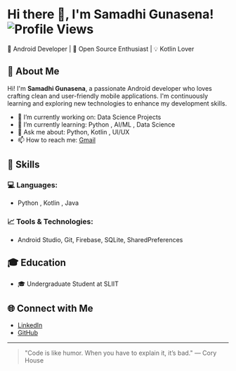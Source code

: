 # Hi there 👋, I'm Samadhi Gunasena!![Profile Views](https://komarev.com/ghpvc/?username=Samadhi-12&color=blue)

🚀 Android Developer | 🌱 Open Source Enthusiast | 💡 Kotlin Lover

## 💼 About Me

Hi! I'm **Samadhi Gunasena**, a passionate Android developer who loves crafting clean and user-friendly mobile applications. I'm continuously learning and exploring new technologies to enhance my development skills.

* 🔭 I’m currently working on: Data Science Projects
* 🌱 I’m currently learning: Python , AI/ML , Data Science
* 💬 Ask me about: Python, Kotlin , UI/UX
* 📫 How to reach me: [Gmail](mailto:sama.gunasena12@gmail.com)

## 🌟 Skills

### 💻 Languages:

* Python , Kotlin , Java 

### 📈 Tools & Technologies:

* Android Studio, Git, Firebase, SQLite, SharedPreferences

## 🎓 Education

* 🎓 Undergraduate Student at SLIIT

## 🌐 Connect with Me

* [LinkedIn](https://www.linkedin.com/in/samadhi-gunasena-29493a35a/)
* [GitHub](https://github.com/Samadhi-12)

---

> "Code is like humor. When you have to explain it, it’s bad." — Cory House
